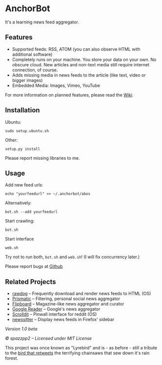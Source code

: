AnchorBot
=========

It's a learning news feed aggregator.

Features
--------
* Supported feeds: RSS, ATOM (you can also observe HTML with additional software)
* Completely runs on your machine. You store your data on your own. No obscure
  cloud. New articles and non-text media still require internet connection, of
  course.
* Adds missing media in news feeds to the article (like text, video or bigger images)
* Embedded Media: Images, Vimeo, YouTube

For more information on planned features, please read the [Wiki](http://github.com/spazzpp2/AnchorBot/wiki).


Installation
------------
Ubuntu:

    sudo setup.ubuntu.sh

Other:

    setup.py install

Please report missing libraries to me.

Usage
-----
Add new feed urls:

    echo "yourfeedurl" >> ~/.anchorbot/abos

Alternatively:

    bot.sh --add yourfeedurl

Start crawling:

    bot.sh

Start interface 

    web.sh

Try not to run both, `bot.sh` and `web.sh`! (I will fix concurrency later.)

Please report bugs at [Github](https://github.com/spazzpp2/AnchorBot/issues)

Related Projects
----------------
* [rawdog](http://offog.org/code/rawdog.html) – Frequently download and render news feeds to HTML (OS)
* [Prismatic](http://www.getprismatic.com/) – Filtering, personal social news aggregator
* [Flipboard](http://flipboard.com/) – Magazine-like news aggregator and curator
* [Google Reader](http://reader.google.com/) – Google's news aggregator
* [Scrolldit](http://scrolldit.com/) – Pinwall interface for reddit (OS)
* [newssitter](http://www.newssitter.com) – Display news feeds in Firefox' sidebar


*Version 1.0 beta*

*© spazzpp2 – Licensed under MIT License*

This project was once known as "Lyrebird" and is - as before - still a tribute
to the [bird that retweets](http://youtu.be/7XiQDgNUEMw) the terrifying
chainsaws that sew down it's rain forest.
